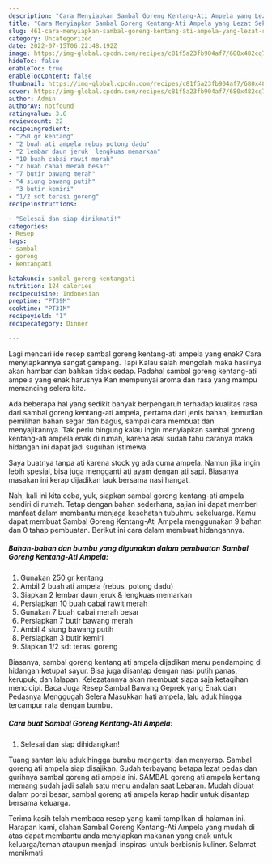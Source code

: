 ```yaml
---
description: "Cara Menyiapkan Sambal Goreng Kentang-Ati Ampela yang Lezat Sekali"
title: "Cara Menyiapkan Sambal Goreng Kentang-Ati Ampela yang Lezat Sekali"
slug: 461-cara-menyiapkan-sambal-goreng-kentang-ati-ampela-yang-lezat-sekali
category: Uncategorized
date: 2022-07-15T06:22:48.192Z
image: https://img-global.cpcdn.com/recipes/c81f5a23fb904af7/680x482cq70/sambal-goreng-kentang-ati-ampela-foto-resep-utama.jpg
hideToc: false
enableToc: true
enableTocContent: false
thumbnail: https://img-global.cpcdn.com/recipes/c81f5a23fb904af7/680x482cq70/sambal-goreng-kentang-ati-ampela-foto-resep-utama.jpg
cover: https://img-global.cpcdn.com/recipes/c81f5a23fb904af7/680x482cq70/sambal-goreng-kentang-ati-ampela-foto-resep-utama.jpg
author: Admin
authorAv: notfound
ratingvalue: 3.6
reviewcount: 22
recipeingredient:
- "250 gr kentang"
- "2 buah ati ampela rebus potong dadu"
- "2 lembar daun jeruk  lengkuas memarkan"
- "10 buah cabai rawit merah"
- "7 buah cabai merah besar"
- "7 butir bawang merah"
- "4 siung bawang putih"
- "3 butir kemiri"
- "1/2 sdt terasi goreng"
recipeinstructions:

- "Selesai dan siap dinikmati!"
categories:
- Resep
tags:
- sambal
- goreng
- kentangati

katakunci: sambal goreng kentangati 
nutrition: 124 calories
recipecuisine: Indonesian
preptime: "PT39M"
cooktime: "PT31M"
recipeyield: "1"
recipecategory: Dinner

---
```



Lagi mencari ide resep sambal goreng kentang-ati ampela yang enak? Cara menyiapkannya sangat gampang. Tapi Kalau salah mengolah maka hasilnya akan hambar dan bahkan tidak sedap. Padahal sambal goreng kentang-ati ampela yang enak harusnya Kan mempunyai aroma dan rasa yang mampu memancing selera kita.


Ada beberapa hal yang sedikit banyak berpengaruh terhadap kualitas rasa dari sambal goreng kentang-ati ampela, pertama dari jenis bahan, kemudian pemilihan bahan segar dan bagus, sampai cara membuat dan menyajikannya. Tak perlu bingung kalau ingin menyiapkan sambal goreng kentang-ati ampela enak di rumah, karena asal sudah tahu caranya maka hidangan ini dapat jadi suguhan istimewa.

Saya buatnya tanpa ati karena stock yg ada cuma ampela. Namun jika ingin lebih spesial, bisa juga mengganti ati ayam dengan ati sapi. Biasanya masakan ini kerap dijadikan lauk bersama nasi hangat.


Nah, kali ini kita coba, yuk, siapkan sambal goreng kentang-ati ampela sendiri di rumah. Tetap dengan bahan sederhana, sajian ini dapat memberi manfaat dalam membantu menjaga kesehatan tubuhmu sekeluarga. Kamu dapat membuat Sambal Goreng Kentang-Ati Ampela menggunakan 9 bahan dan 0 tahap pembuatan. Berikut ini cara dalam membuat hidangannya.

<!--inarticleads1-->

##### Bahan-bahan dan bumbu yang digunakan dalam pembuatan Sambal Goreng Kentang-Ati Ampela:

1. Gunakan 250 gr kentang
1. Ambil 2 buah ati ampela (rebus, potong dadu)
1. Siapkan 2 lembar daun jeruk &amp; lengkuas memarkan
1. Persiapkan 10 buah cabai rawit merah
1. Gunakan 7 buah cabai merah besar
1. Persiapkan 7 butir bawang merah
1. Ambil 4 siung bawang putih
1. Persiapkan 3 butir kemiri
1. Siapkan 1/2 sdt terasi goreng


Biasanya, sambal goreng kentang ati ampela dijadikan menu pendamping di hidangan ketupat sayur. Bisa juga disantap dengan nasi putih panas, kerupuk, dan lalapan. Kelezatannya akan membuat siapa saja ketagihan mencicipi. Baca Juga Resep Sambal Bawang Geprek yang Enak dan Pedasnya Menggugah Selera Masukkan hati ampela, lalu aduk hingga tercampur rata dengan bumbu. 

<!--inarticleads2-->

##### Cara buat Sambal Goreng Kentang-Ati Ampela:


1. Selesai dan siap dihidangkan!

Tuang santan lalu aduk hingga bumbu mengental dan menyerap. Sambal goreng ati ampela siap disajikan. Sudah terbayang betapa lezat pedas dan gurihnya sambal goreng ati ampela ini. SAMBAL goreng ati ampela kentang memang sudah jadi salah satu menu andalan saat Lebaran. Mudah dibuat dalam porsi besar, sambal goreng ati ampela kerap hadir untuk disantap bersama keluarga. 

Terima kasih telah membaca resep yang kami tampilkan di halaman ini. Harapan kami, olahan Sambal Goreng Kentang-Ati Ampela yang mudah di atas dapat membantu anda menyiapkan makanan yang enak untuk keluarga/teman ataupun menjadi inspirasi untuk berbisnis kuliner. Selamat menikmati
